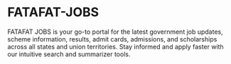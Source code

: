 # FATAFAT-JOBS
FATAFAT JOBS is your go-to portal for the latest government job updates, scheme information, results, admit cards, admissions, and scholarships across all states and union territories. Stay informed and apply faster with our intuitive search and summarizer tools.
